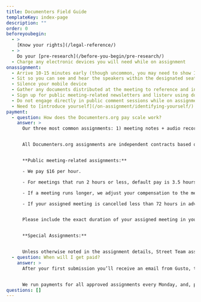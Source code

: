 ```yaml
---
title: Documenters Field Guide
templateKey: index-page
description: ""
order: 0
beforeyoubegin:
  - >
    [Know your rights](/legal-reference/)
  - >
    Do your [pre-research](/before-you-begin/pre-research/)
  - Charge any electronic devices you will need while on assignment
onassignment:
  - Arrive 10-15 minutes early (though uncommon, you may need to show ID or pass through security)
  - Sit so you can see and hear the speakers within the designated seating area
  - Silence your mobile device
  - Gather any documents distributed at the meeting to reference and include with your assignment submission
  - Sign up for public meeting-related newsletters and listerv using documenters@citybureau.org
  - Do not engage directly in public comment sessions while on assignment
  - Need to [introduce yourself](/on-assignment/identifying-yourself/) to attendees or committee members? Refer to the back of your Documenters ID card for a handy conversation-starter
payment:
  - question: How does the Documenters.org pay scale work?
    answer: >
      Our three most common assignments: 1) meeting notes + audio recording 2) live-tweeting + photos 3) special assignments.


      All Documenters.org assignments are independent contracts based on a pay rate of $16 per hour, however some assignments also include a minimum base rate.


      **Public meeting-related assignments:**

      - We pay $16 per hour.

      - For meetings that run 2 hours or less, default pay is 3.5 hours: 2 hours for meeting attendance + 1.5 hours for pre-research, follow-up work, note editing, uploading, etc.

      - If a meeting runs longer, we adjust your compensation to the meeting duration (rounded up to the nearest half hour) + 1.5 hours.

      - If your assigned meeting is cancelled less than 72 hours in advance of the scheduled start time, we pay a "kill fee" of $16.


      Please include the exact duration of your assigned meeting in your meeting checklist upon submission (meeting duration is confirmed through meeting minutes, official confirmation and Documenter checklists). All required content must be completed before an assignment is approved and payment is released.


      **Special Assignments:**


      Unless otherwise noted in the assignment details, Street Team assignments and Special Assignments are paid at $16 per hour rounded up to the nearest half-hour. View your assigned meeting on Documenters.org for details and contact our Documenters Field Coordinator for questions.
  - question: When will I get paid?
    answer: >
      After your first submission you’ll receive an email from Gusto, the system we use to manage payments. Click the link in the email to create your account and enter your social security number, address, and bank account coordinates (The information is kept securely by Gusto). Once that information is entered you’ll be set up for direct deposit, and you’ll also be able to login anytime to see your payment records or tax forms.


      We run payments for all approved assignments every Monday, and, provided you've set up your Gusto profile, the payment will be in your account 5 days after we press the button. If there are no bank holidays, this is usually Friday. If you have any questions about payment contact your Documenters Field Coordinator.
questions: []
---
```


